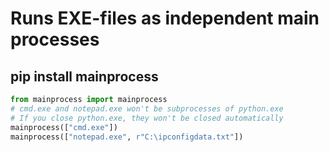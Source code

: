 # Runs EXE-files as independent main processes

## pip install mainprocess


```python
from mainprocess import mainprocess
# cmd.exe and notepad.exe won't be subprocesses of python.exe
# If you close python.exe, they won't be closed automatically
mainprocess(["cmd.exe"])
mainprocess(["notepad.exe", r"C:\ipconfigdata.txt"])
```
